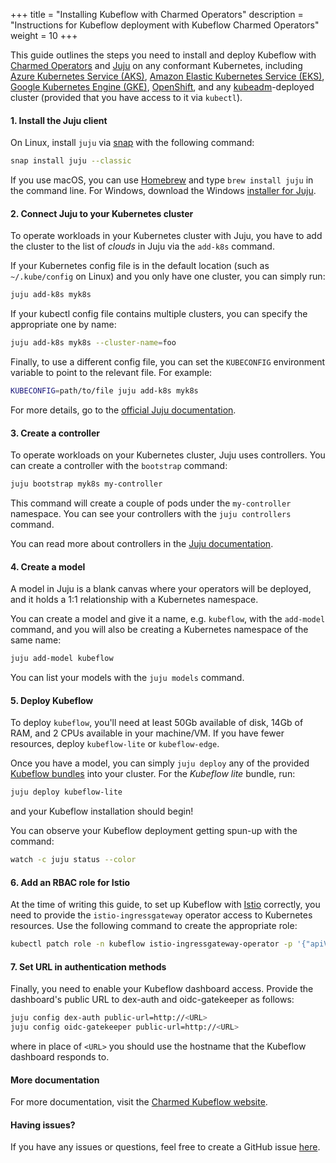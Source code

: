 +++
title = "Installing Kubeflow with Charmed Operators"
description = "Instructions for Kubeflow deployment with Kubeflow Charmed Operators"
weight = 10
+++

This guide outlines the steps you need to install and deploy Kubeflow with [Charmed Operators](https://charmed-kubeflow.io/docs) and [Juju](https://juju.is/docs/kubernetes) on any conformant Kubernetes, including [Azure Kubernetes Service (AKS)](https://docs.microsoft.com/en-us/azure/aks/), [Amazon Elastic Kubernetes Service (EKS)](https://docs.aws.amazon.com/eks/index.html), [Google Kubernetes Engine (GKE)](https://cloud.google.com/kubernetes-engine/docs/), [OpenShift](https://docs.openshift.com), and any [kubeadm](https://kubernetes.io/docs/reference/setup-tools/kubeadm/)-deployed cluster (provided that you have access to it via `kubectl`). 

#### 1. Install the Juju client

On Linux, install `juju` via [snap](https://snapcraft.io/docs/installing-snapd) with the following command:

```bash
snap install juju --classic
```

If you use macOS, you can use [Homebrew](https://brew.sh) and type `brew install juju` in the command line. For Windows, download the Windows [installer for Juju](https://launchpad.net/juju/2.8/2.8.5/+download/juju-setup-2.8.5-signed.exe).

#### 2. Connect Juju to your Kubernetes cluster

To operate workloads in your Kubernetes cluster with Juju, you have to add the cluster to the list of *clouds* in Juju via the `add-k8s` command.

If your Kubernetes config file is in the default location (such as `~/.kube/config` on Linux) and you only have one cluster, you can simply run:

```bash
juju add-k8s myk8s
```
If your kubectl config file contains multiple clusters, you can specify the appropriate one by name:

```bash
juju add-k8s myk8s --cluster-name=foo
```
Finally, to use a different config file, you can set the `KUBECONFIG` environment variable to point to the relevant file. For example:

```bash
KUBECONFIG=path/to/file juju add-k8s myk8s
```

For more details, go to the [official Juju documentation](https://juju.is/docs/clouds).

#### 3. Create a controller

To operate workloads on your Kubernetes cluster, Juju uses controllers. You can create a controller with the  `bootstrap`  command:

```bash
juju bootstrap myk8s my-controller
```

This command will create a couple of pods under the `my-controller` namespace. You can see your controllers with the `juju controllers` command.

You can read more about controllers in the [Juju documentation](https://juju.is/docs/creating-a-controller).

#### 4. Create a model

A model in Juju is a blank canvas where your operators will be deployed, and it holds a 1:1 relationship with a Kubernetes namespace.

You can create a model and give it a name, e.g. `kubeflow`, with the `add-model` command, and you will also be creating a Kubernetes namespace of the same name:

```bash
juju add-model kubeflow
```
You can list your models with the `juju models` command.

#### 5. Deploy Kubeflow

To deploy `kubeflow`, you'll need at least 50Gb available of disk, 14Gb of RAM, and 2 CPUs available in your machine/VM.
If you have fewer resources, deploy `kubeflow-lite` or `kubeflow-edge`.

Once you have a model, you can simply `juju deploy` any of the provided [Kubeflow bundles](https://charmed-kubeflow.io/docs/operators-and-bundles) into your cluster. For the _Kubeflow lite_ bundle, run:

```bash
juju deploy kubeflow-lite
```

and your Kubeflow installation should begin!

You can observe your Kubeflow deployment getting spun-up with the command:

```bash
watch -c juju status --color
```

#### 6. Add an RBAC role for Istio

At the time of writing this guide, to set up Kubeflow with [Istio](https://istio.io) correctly, you need to provide the `istio-ingressgateway` operator access to Kubernetes resources. Use the  following command to create the appropriate role:

```bash
kubectl patch role -n kubeflow istio-ingressgateway-operator -p '{"apiVersion":"rbac.authorization.k8s.io/v1","kind":"Role","metadata":{"name":"istio-ingressgateway-operator"},"rules":[{"apiGroups":["*"],"resources":["*"],"verbs":["*"]}]}'
```

#### 7. Set URL in authentication methods 

Finally, you need to enable your Kubeflow dashboard access. Provide the dashboard's public URL to dex-auth and oidc-gatekeeper as follows:

```bash
juju config dex-auth public-url=http://<URL>
juju config oidc-gatekeeper public-url=http://<URL>
```

where in place of `<URL>` you should use the hostname that the Kubeflow dashboard responds to.

#### More documentation

For more documentation, visit the [Charmed Kubeflow website](https://charmed-kubeflow.io/docs).

#### Having issues?

If you have any issues or questions, feel free to create a GitHub issue [here](https://github.com/canonical/bundle-kubeflow/issues).
